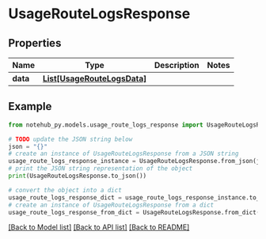 # UsageRouteLogsResponse

## Properties

| Name     | Type                                                  | Description | Notes |
| -------- | ----------------------------------------------------- | ----------- | ----- |
| **data** | [**List[UsageRouteLogsData]**](UsageRouteLogsData.md) |             |

## Example

```python
from notehub_py.models.usage_route_logs_response import UsageRouteLogsResponse

# TODO update the JSON string below
json = "{}"
# create an instance of UsageRouteLogsResponse from a JSON string
usage_route_logs_response_instance = UsageRouteLogsResponse.from_json(json)
# print the JSON string representation of the object
print(UsageRouteLogsResponse.to_json())

# convert the object into a dict
usage_route_logs_response_dict = usage_route_logs_response_instance.to_dict()
# create an instance of UsageRouteLogsResponse from a dict
usage_route_logs_response_from_dict = UsageRouteLogsResponse.from_dict(usage_route_logs_response_dict)
```

[[Back to Model list]](../README.md#documentation-for-models) [[Back to API list]](../README.md#documentation-for-api-endpoints) [[Back to README]](../README.md)
